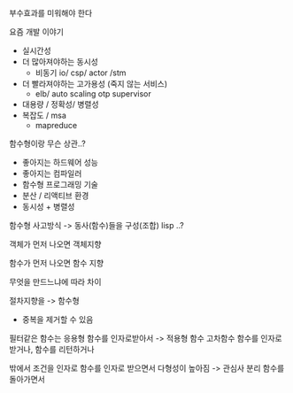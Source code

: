 부수효과를 미워해야 한다


요즘 개발 이야기
- 실시간성
- 더 많아져야하는 동시성
  - 비동기 io/ csp/ actor /stm
- 더 빨라져야하는 고가용성 (죽지 않는 서비스)
  - elb/ auto scaling otp supervisor 
- 대용량 / 정확성/ 병렬성
- 복잡도 / msa 
  - mapreduce 
  
함수형이랑 무슨 상관..?
- 좋아지는 하드웨어 성능
- 좋아지는 컴파일러
- 함수형 프로그래밍 기술
- 분산 /  리액티브 환경
- 동시성 + 병렬성

함수형 사고방식
-> 동사(함수)들을 구성(조합)
lisp ..?

객체가 먼저 나오면
객체지향

함수가 먼저 나오면
함수 지향

무엇을 만드느냐에 따라 차이

절차지향을 -> 함수형
- 중복을 제거할 수 있음

필터같은 함수는 응용형
함수를 인자로받아서  -> 적용형 함수 
고차함수
함수를 인자로 받거나, 함수를 리턴하거나 

밖에서 조건을 인자로
함수를 인자로 받으면서 다형성이 높아짐 -> 관심사 분리
함수를 돌아가면서 